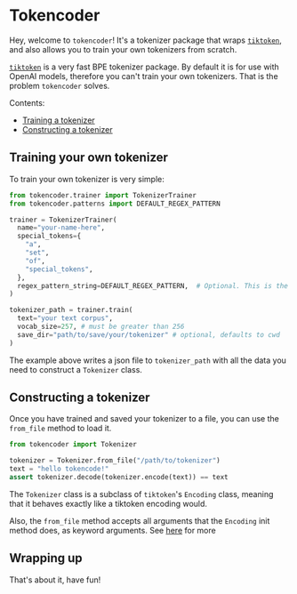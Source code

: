 # Tokencoder

Hey, welcome to `tokencoder`! It's a tokenizer package that wraps [`tiktoken`](https://github.com/openai/tiktoken/tree/main),
and also allows you to train your own tokenizers from scratch.

[`tiktoken`](https://github.com/openai/tiktoken/tree/main) is a very fast BPE tokenizer package. By default it is
for use with OpenAI models, therefore you can't train your own tokenizers. That is the problem `tokencoder` solves.

Contents:

- [Training a tokenizer](#training-your-own-tokenizer)
- [Constructing a tokenizer](#constructing-a-tokenizer)

## Training your own tokenizer

To train your own tokenizer is very simple:

```python
from tokencoder.trainer import TokenizerTrainer
from tokencoder.patterns import DEFAULT_REGEX_PATTERN

trainer = TokenizerTrainer(
  name="your-name-here",
  special_tokens={
    "a",
    "set",
    "of",
    "special_tokens",
  },
  regex_pattern_string=DEFAULT_REGEX_PATTERN,  # Optional. This is the default behavior
)

tokenizer_path = trainer.train(
  text="your text corpus",
  vocab_size=257, # must be greater than 256
  save_dir="path/to/save/your/tokenizer" # optional, defaults to cwd
)
```

The example above writes a json file to `tokenizer_path` with all the data you need to construct
a `Tokenizer` class.

## Constructing a tokenizer

Once you have trained and saved your tokenizer to a file, you can use the `from_file` method
to load it.

```python
from tokencoder import Tokenizer

tokenizer = Tokenizer.from_file("/path/to/tokenizer")
text = "hello tokencode!"
assert tokenizer.decode(tokenizer.encode(text)) == text
```

The `Tokenizer` class is a subclass of `tiktoken`'s `Encoding` class, meaning that
it behaves exactly like a tiktoken encoding would.

Also, the `from_file` method accepts all arguments that the `Encoding` init method does,
as keyword arguments. See [here](https://github.com/openai/tiktoken/tree/main?tab=readme-ov-file#extending-tiktoken)
for more

## Wrapping up

That's about it, have fun!
